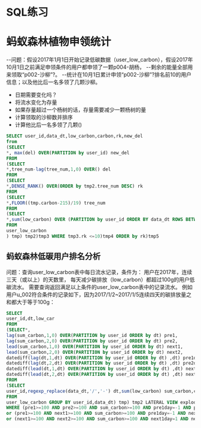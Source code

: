 # SQL练习

# 蚂蚁森林植物申领统计
--问题：假设2017年1月1日开始记录低碳数据（user_low_carbon），假设2017年10月1日之前满足申领条件的用户都申领了一颗p004-胡杨，
--剩余的能量全部用来领取“p002-沙柳”?。
--统计在10月1日累计申领“p002-沙柳”?排名前10的用户信息；以及他比后一名多领了几颗沙柳。


- 日期需要变化吗？
- 将流水变化为存量
- 如果存量超过一个杨树的话，存量需要减少一颗杨树的量
- 计算领取的沙柳数并排序
- 计算他比后一名多领了几颗()

```sql
SELECT user_id,data_dt,low_carbon,carbon,rk,new_del
from
(SELECT
*, max(del) OVER(PARTITION by user_id) new_del
FROM
(SELECT
*,tree_num-lag(tree_num,1,0) OVER() del
FROM
(SELECT
*,DENSE_RANK() OVER(ORDER by tmp2.tree_num DESC) rk
FROM
(SELECT
*,FLOOR((tmp.carbon-215)/19) tree_num
FROM
(SELECT
*,sum(low_carbon) OVER (PARTITION by user_id ORDER BY data_dt ROWS BETWEEN UNBOUNDED PRECEDING and UNBOUNDED FOLLOWING) carbon
FROM 
user_low_carbon
) tmp) tmp2)tmp3 WHERE tmp3.rk <=10)tmp4 ORDER by rk)tmp5
```

##  蚂蚁森林低碳用户排名分析
问题：查询user_low_carbon表中每日流水记录，条件为：
用户在2017年，连续三天（或以上）的天数里，
每天减少碳排放（low_carbon）都超过100g的用户低碳流水。
需要查询返回满足以上条件的user_low_carbon表中的记录流水。
例如用户u_002符合条件的记录如下，因为2017/1/2~2017/1/5连续四天的碳排放量之和都大于等于100g：

```sql
SELECT
user_id,dt,low_car
FROM
(SELECT*, 
lag(sum_carbon,1,0) OVER(PARTITION by user_id ORDER by dt) pre1,
lag(sum_carbon,2,0) OVER(PARTITION by user_id ORDER by dt) pre2,
lead(sum_carbon,1,0) OVER(PARTITION by user_id ORDER by dt) next1,
lead(sum_carbon,2,0) OVER(PARTITION by user_id ORDER by dt) next2,
datediff(lag(dt,1,dt) OVER(PARTITION by user_id ORDER by dt) ,dt) pre1day,
datediff(lag(dt,2,dt) OVER(PARTITION by user_id ORDER by dt) ,dt) pre2day,
datediff(lead(dt,1,dt) OVER(PARTITION by user_id ORDER by dt) ,dt) next1day,
datediff(lead(dt,2,dt) OVER(PARTITION by user_id ORDER by dt) ,dt) next2day
FROM
(SELECT
user_id,regexp_replace(data_dt,'/','-') dt,sum(low_carbon) sum_carbon,collect_set(low_carbon) collec
FROM
user_low_carbon GROUP BY user_id,data_dt) tmp) tmp2 LATERAL VIEW explode(collec) t as low_car
WHERE (pre1>=100 AND pre2>=100 AND sum_carbon>=100 AND pre1day=-1 AND pre2day=-2) 
or (pre1>=100 AND next1>=100 AND sum_carbon>=100 AND pre1day=-1 AND next1day=1) 
or (next1>=100 AND next2>=100 AND sum_carbon>=100 AND next1day=1 AND next2day=2) 
```
